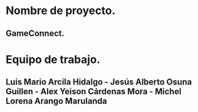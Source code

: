 #  Nombre de proyecto. 
## GameConnect.

# Equipo de trabajo. 
## Luis Mario Arcila Hidalgo - Jesús Alberto Osuna Guillen -  Alex Yeison Cárdenas Mora  - Michel Lorena Arango Marulanda 
